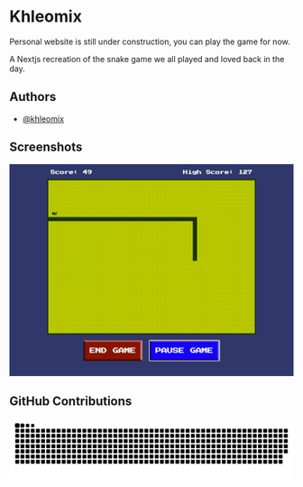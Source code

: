 
# Khleomix

Personal website is still under construction, you can play the game for now.

A Nextjs recreation of the snake game we all played and loved back in the day.

## Authors

- [@khleomix](https://github.com/khleomix)

## Screenshots

<img src="./public/banner.jpg" width="700" title="Retro Snake Game" />

## GitHub Contributions

![Snake animation](https://github.com/khleomix/khleomix/blob/prod/github-contribution-grid-snake.svg)
